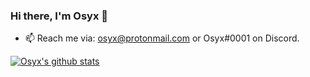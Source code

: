 ### Hi there, I'm Osyx 🐧

- 📫 Reach me via: osyx@protonmail.com or Osyx#0001 on Discord.

[![Osyx's github stats](https://github-readme-stats.vercel.app/api?username=osyx)](https://github.com/osyx)
